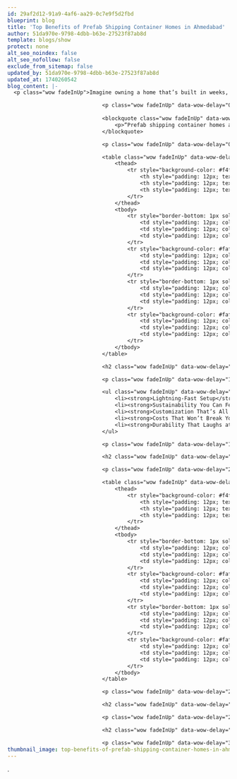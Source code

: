 ```yaml
---
id: 29af2d12-91a9-4af6-aa29-0c7e9f5d2fbd
blueprint: blog
title: 'Top Benefits of Prefab Shipping Container Homes in Ahmedabad'
author: 51da970e-9798-4dbb-b63e-27523f87ab8d
template: blogs/show
protect: none
alt_seo_noindex: false
alt_seo_nofollow: false
exclude_from_sitemap: false
updated_by: 51da970e-9798-4dbb-b63e-27523f87ab8d
updated_at: 1740260542
blog_content: |-
  <p class="wow fadeInUp">Imagine owning a home that’s built in weeks, costs a fraction of traditional houses, and leaves a tiny footprint on the planet. Sounds like a dream, right? Well, in Ahmedabad, prefab shipping container homes are turning that dream into reality. I’ve been digging into why these homes are taking off, and Epics Infra is leading the charge with some seriously cool designs. Whether you’re a first-time buyer or just tired of skyrocketing housing costs, this is worth a read.</p>

                              <p class="wow fadeInUp" data-wow-delay="0.2s">Shipping container homes aren’t just a trend—they’re a revolution. With Epics Infra, you can move into a custom, eco-friendly home in as little as 15-30 days. They’re made from recycled steel containers, tough enough to handle Ahmedabad’s heat and monsoons, and they’re way cheaper than brick-and-mortar builds. Curious about what makes them so special? Let’s break it down.</p>
                              
                              <blockquote class="wow fadeInUp" data-wow-delay="0.4s">
                                  <p>“Prefab shipping container homes are fast, sustainable, and wallet-friendly. Epics Infra’s designs cut waste, save time, and bring modern living to Ahmedabad.”</p>
                              </blockquote>

                              <p class="wow fadeInUp" data-wow-delay="0.6s">Ahmedabad’s housing market is brutal—rising costs, urban sprawl, and a push for sustainability are driving demand for alternatives. That’s where container homes shine. They’re not just affordable; they’re adaptable, durable, and green. Epics Infra’s been perfecting this for over 15 years, and I’ve got the stats to prove why they’re a game-changer. Check out the table below for a quick snapshot, then let’s dive deeper.</p>

                              <table class="wow fadeInUp" data-wow-delay="0.8s" style="border-collapse: collapse; width: 100%; margin: 20px 0; font-family: Arial, sans-serif;">
                                  <thead>
                                      <tr style="background-color: #f4f4f4; border-bottom: 2px solid #ddd;">
                                          <th style="padding: 12px; text-align: left; font-weight: bold; color: #333;">Feature</th>
                                          <th style="padding: 12px; text-align: left; font-weight: bold; color: #333;">Traditional Home</th>
                                          <th style="padding: 12px; text-align: left; font-weight: bold; color: #333;">Container Home</th>
                                      </tr>
                                  </thead>
                                  <tbody>
                                      <tr style="border-bottom: 1px solid #eee;">
                                          <td style="padding: 12px; color: #555;">Build Time</td>
                                          <td style="padding: 12px; color: #555;">6-12 months</td>
                                          <td style="padding: 12px; color: #555;">15-30 days</td>
                                      </tr>
                                      <tr style="background-color: #fafafa; border-bottom: 1px solid #eee;">
                                          <td style="padding: 12px; color: #555;">Cost (INR/sq ft)</td>
                                          <td style="padding: 12px; color: #555;">2,000-3,000</td>
                                          <td style="padding: 12px; color: #555;">850-1,200</td>
                                      </tr>
                                      <tr style="border-bottom: 1px solid #eee;">
                                          <td style="padding: 12px; color: #555;">Carbon Footprint</td>
                                          <td style="padding: 12px; color: #555;">High (new materials)</td>
                                          <td style="padding: 12px; color: #555;">Low (recycled steel)</td>
                                      </tr>
                                      <tr style="background-color: #fafafa; border-bottom: 1px solid #eee;">
                                          <td style="padding: 12px; color: #555;">Durability Rating</td>
                                          <td style="padding: 12px; color: #555;">Good</td>
                                          <td style="padding: 12px; color: #555;">Excellent (Corten steel)</td>
                                      </tr>
                                  </tbody>
                              </table>

                              <h2 class="wow fadeInUp" data-wow-delay="1s">5 Reasons Container Homes Are a No-Brainer</h2>

                              <p class="wow fadeInUp" data-wow-delay="1.2s">After researching blogs and talking to prefab enthusiasts, here’s why Epics Infra’s shipping container homes are winning over Ahmedabad homeowners. Let’s unpack the top five benefits:</p>

                              <ul class="wow fadeInUp" data-wow-delay="1.4s">
                                  <li><strong>Lightning-Fast Setup</strong>: Traditional homes take months—sometimes years. Epics Infra? They’ll have your container home up in 15-30 days. Perfect if you’re racing against Ahmedabad’s boom.</li>
                                  <li><strong>Sustainability You Can Feel Good About</strong>: These homes use recycled shipping containers—think 40-foot steel boxes that once hauled cargo. Less waste, fewer trees chopped down, and a carbon footprint that’s practically a whisper.</li>
                                  <li><strong>Customization That’s All You</strong>: Want a tiny urban pad or a sprawling rural retreat? Epics Infra lets you design it your way—windows, doors, even stack ‘em up for a multi-story vibe.</li>
                                  <li><strong>Costs That Won’t Break You</strong>: At INR 850-1,200 per square foot, you’re saving big compared to traditional builds (INR 2,000-3,000). More cash for furniture—or that Gujarat road trip.</li>
                                  <li><strong>Durability That Laughs at Weather</strong>: Made from Corten steel, these homes shrug off Ahmedabad’s monsoons and heat. They’re built to last 20+ years with minimal upkeep.</li>
                              </ul>

                              <p class="wow fadeInUp" data-wow-delay="1.6s">Here’s the kicker: India’s facing a housing shortage—over 10 million homes needed, per the Ministry of Housing. Ahmedabad’s no exception, with urban growth pushing prices sky-high. Container homes cut through that mess. They’re not just cheaper; they’re smarter. Epics Infra’s designs—like their Porta Cabins or Farmhouses—prove you don’t need a fortune to live well.</p>

                              <h2 class="wow fadeInUp" data-wow-delay="1.8s">What’s Inside the Numbers?</h2>

                              <p class="wow fadeInUp" data-wow-delay="2s">Let’s geek out on some stats. I pulled data from industry reports and Epics Infra’s own work to see how container homes stack up. Here’s a table that’ll make you rethink everything:</p>

                              <table class="wow fadeInUp" data-wow-delay="2.2s" style="border-collapse: collapse; width: 100%; margin: 20px 0; font-family: Arial, sans-serif;">
                                  <thead>
                                      <tr style="background-color: #f4f4f4; border-bottom: 2px solid #ddd;">
                                          <th style="padding: 12px; text-align: left; font-weight: bold; color: #333;">Metric</th>
                                          <th style="padding: 12px; text-align: left; font-weight: bold; color: #333;">Container Homes</th>
                                          <th style="padding: 12px; text-align: left; font-weight: bold; color: #333;">Brick Homes</th>
                                      </tr>
                                  </thead>
                                  <tbody>
                                      <tr style="border-bottom: 1px solid #eee;">
                                          <td style="padding: 12px; color: #555;">Construction Waste</td>
                                          <td style="padding: 12px; color: #555;">~5% (recycled materials)</td>
                                          <td style="padding: 12px; color: #555;">~25% (new materials)</td>
                                      </tr>
                                      <tr style="background-color: #fafafa; border-bottom: 1px solid #eee;">
                                          <td style="padding: 12px; color: #555;">Energy Use (Build Phase)</td>
                                          <td style="padding: 12px; color: #555;">Low (off-site prefab)</td>
                                          <td style="padding: 12px; color: #555;">High (on-site labor)</td>
                                      </tr>
                                      <tr style="border-bottom: 1px solid #eee;">
                                          <td style="padding: 12px; color: #555;">Average Cost (20x8 ft)</td>
                                          <td style="padding: 12px; color: #555;">INR 2-3 lakh</td>
                                          <td style="padding: 12px; color: #555;">INR 5-7 lakh</td>
                                      </tr>
                                      <tr style="background-color: #fafafa; border-bottom: 1px solid #eee;">
                                          <td style="padding: 12px; color: #555;">Lifespan</td>
                                          <td style="padding: 12px; color: #555;">20-30 years</td>
                                          <td style="padding: 12px; color: #555;">50+ years</td>
                                      </tr>
                                  </tbody>
                              </table>

                              <p class="wow fadeInUp" data-wow-delay="2.4s">The numbers don’t lie—container homes save time, money, and the planet. Sure, brick homes last longer, but 20-30 years is plenty for most, especially at half the price. Plus, Epics Infra’s prefab process slashes waste—key in a city like Ahmedabad, where sustainability’s becoming a buzzword.</p>

                              <h2 class="wow fadeInUp" data-wow-delay="2.6s">Why Ahmedabad Loves This Trend</h2>

                              <p class="wow fadeInUp" data-wow-delay="2.8s">Ahmedabad’s got a unique vibe—bustling urban growth meets a push for greener living. Container homes fit right in. The city’s hot summers and rainy monsoons demand tough builds, and Corten steel delivers. Plus, with land prices climbing (up 20% in the last decade, per local real estate stats), affordable options are gold. Epics Infra’s tapping into that with homes that don’t just work—they thrive here.</p>

                              <h2 class="wow fadeInUp" data-wow-delay="3s">Your Next Step to Container Living</h2>

                              <p class="wow fadeInUp" data-wow-delay="3.2s">So, what’s stopping you? If you’re in Ahmedabad—or anywhere, really—prefab shipping container homes are worth a look. Epics Infra makes it easy: pick your design, watch it rise in weeks, and live smarter. I’d say check out their site, explore options like their Porta Cabins or Farmhouses, and see how they stack up for you. Ready to ditch the old-school build and go prefab? Let’s make it happen.</p>
thumbnail_image: top-benefits-of-prefab-shipping-container-homes-in-ahmedabad.webp
---
```

.